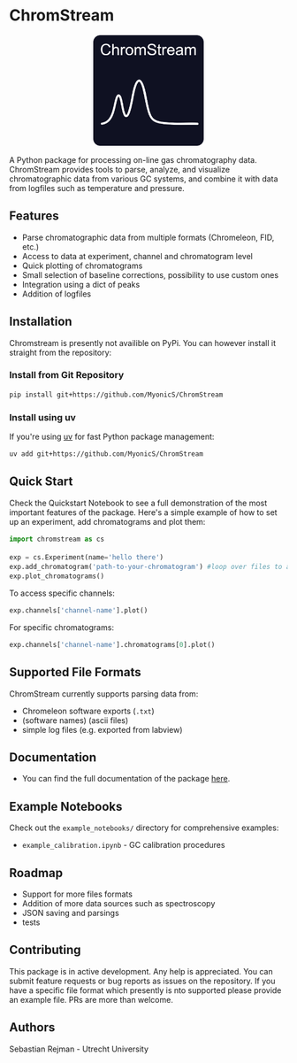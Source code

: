 # ChromStream

<p align="center">
  <img src="docs/assets/chromstream_logo.svg" alt="pyGCxGC Logo" width="200"/>
</p>

A Python package for processing on-line gas chromatography data. ChromStream provides tools to parse, analyze, and visualize chromatographic data from various GC systems, and combine it with data from logfiles such as temperature and pressure.

## Features

- Parse chromatographic data from multiple formats (Chromeleon, FID, etc.)
- Access to data at experiment, channel and chromatogram level
- Quick plotting of chromatograms
- Small selection of baseline corrections, possibility to use custom ones
- Integration using a dict of peaks
- Addition of logfiles

## Installation
Chromstream is presently not availible on PyPi. You can however install it straight from the repository:

### Install from Git Repository

```bash
pip install git+https://github.com/MyonicS/ChromStream
```

### Install using uv

If you're using [uv](https://github.com/astral-sh/uv) for fast Python package management:

```bash
uv add git+https://github.com/MyonicS/ChromStream
```
## Quick Start

Check the Quickstart Notebook to see a full demonstration of the most important features of the package. 
Here's a simple example of how to set up an experiment, add chromatograms and plot them:

```python
import chromstream as cs

exp = cs.Experiment(name='hello there')
exp.add_chromatogram('path-to-your-chromatogram') #loop over files to add multiple
exp.plot_chromatograms()
```

To access specific channels:
```python
exp.channels['channel-name'].plot()
```

For specific chromatograms:

```python
exp.channels['channel-name'].chromatograms[0].plot()
```

## Supported File Formats

ChromStream currently supports parsing data from:

- Chromeleon software exports (`.txt`)
- (software names) (ascii files)
- simple log files (e.g. exported from labview)

## Documentation

- You can find the full documentation of the package [here](https://myonics.github.io/ChromStream/).

## Example Notebooks

Check out the `example_notebooks/` directory for comprehensive examples:

- `example_calibration.ipynb` - GC calibration procedures


## Roadmap
- Support for more files formats
- Addition of more data sources such as spectroscopy
- JSON saving and parsings
- tests

## Contributing
This package is in active development. Any help is appreciated. You can submit feature requests or bug reports as issues on the repository.
If you have a specific file format which presently is nto supported please provide an example file.
PRs are more than welcome.

## Authors

Sebastian Rejman - Utrecht University



